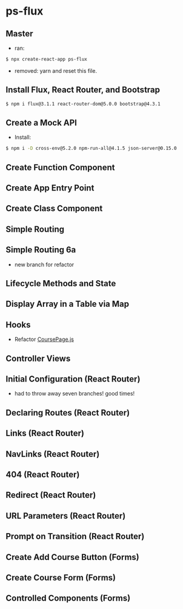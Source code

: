 # ps-flux

## Master

- ran:

```bash
$ npx create-react-app ps-flux
```

- removed: yarn and reset this file.

## Install Flux, React Router, and Bootstrap

```bash
$ npm i flux@3.1.1 react-router-dom@5.0.0 bootstrap@4.3.1
```

## Create a Mock API

- Install:

```bash
$ npm i -D cross-env@5.2.0 npm-run-all@4.1.5 json-server@0.15.0
```

## Create Function Component

## Create App Entry Point

## Create Class Component

## Simple Routing

## Simple Routing 6a

- new branch for refactor

## Lifecycle Methods and State

## Display Array in a Table via Map

## Hooks

- Refactor [CoursePage.js](src/components/CoursesPage.js)

## Controller Views

## Initial Configuration (React Router)

- had to throw away seven branches! good times!

## Declaring Routes (React Router)

## Links (React Router)

## NavLinks (React Router)

## 404 (React Router)

## Redirect (React Router)

## URL Parameters (React Router)

## Prompt on Transition (React Router)

## Create Add Course Button (Forms)

## Create Course Form (Forms)

## Controlled Components (Forms)
